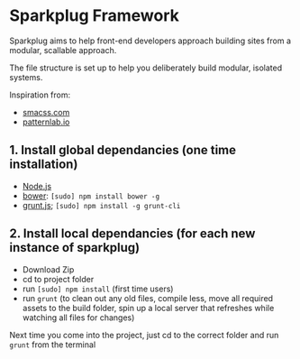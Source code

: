 # Sparkplug Framework

Sparkplug aims to help front-end developers approach building sites from a modular, scallable approach. 

The file structure is set up to help you deliberately build modular, isolated systems.

Inspiration from: 
* [smacss.com](http://smacss.com)
* [patternlab.io](http://patternlab.io)


## 1. Install global dependancies (one time installation)

  * [Node.js](http://nodejs.org)
  * [bower](http://bower.io): `[sudo] npm install bower -g`
  * [grunt.js](http://grunt.js); `[sudo] npm install -g grunt-cli`

## 2. Install local dependancies (for each new instance of sparkplug)

  * Download Zip
  * cd to project folder
  * run `[sudo] npm install` (first time users)
  * run `grunt` (to clean out any old files, compile less, move all required assets to the build folder, spin up a local server that refreshes while watching all files for changes)

Next time you come into the project, just cd to the correct folder and run `grunt` from the terminal
